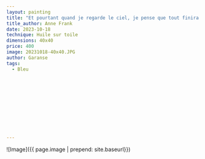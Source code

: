 ```yaml
---
layout: painting
title: "Et pourtant quand je regarde le ciel, je pense que tout finira par s'arranger, que cette brutalité prendra fin, et que le calme et la paix reviendront régner dans le monde." 
title_author: Anne Frank                                                          
date: 2023-10-18
technique: Huile sur toile 
dimensions: 40x40
price: 400
image: 20231018-40x40.JPG
author: Garanse
tags:
  - Bleu
  
  
  
  
  
  
  
  
  
  
  
---
```

![Image]({{ page.image | prepend: site.baseurl}})

